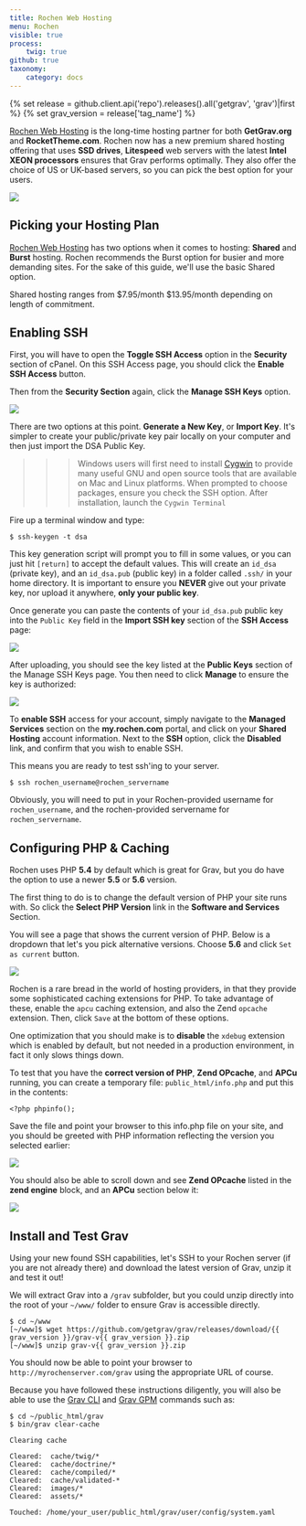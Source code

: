 ```yaml
---
title: Rochen Web Hosting
menu: Rochen
visible: true
process:
    twig: true
github: true
taxonomy:
    category: docs
---
```

{% set release = github.client.api('repo').releases().all('getgrav', 'grav')|first %}
{% set grav_version = release['tag_name'] %}

[Rochen Web Hosting](http://www.rochen.com/?utm_source=RocketTheme&utm_medium=Showcase&utm_campaign=Promotions) is the long-time hosting partner for both **GetGrav.org** and **RocketTheme.com**.  Rochen now has a new premium shared hosting offering that uses **SSD drives**, **Litespeed** web servers with the latest **Intel XEON processors** ensures that Grav performs optimally.  They also offer the choice of US or UK-based servers, so you can pick the best option for your users.

![](rochen.png)

## Picking your Hosting Plan

[Rochen Web Hosting](http://www.rochen.com/?utm_source=RocketTheme&utm_medium=Showcase&utm_campaign=Promotions) has two options when it comes to hosting: **Shared** and **Burst** hosting.  Rochen recommends the Burst option for busier and more demanding sites.  For the sake of this guide, we'll use the basic Shared option.

Shared hosting ranges from $7.95/month $13.95/month depending on length of commitment.

## Enabling SSH

First, you will have to open the **Toggle SSH Access** option in the **Security** section of cPanel. On this SSH Access page, you should click the **Enable SSH Access** button.

Then from the **Security Section** again, click the **Manage SSH Keys** option.

![](manage-ssh-keys.png)

There are two options at this point.  **Generate a New Key**, or **Import Key**. It's simpler to create your public/private key pair locally on your computer and then just import the DSA Public Key.

>>> Windows users will first need to install [Cygwin](https://www.cygwin.com/) to provide many useful GNU and open source tools that are available on Mac and Linux platforms. When prompted to choose packages, ensure you check the SSH option. After installation, launch the `Cygwin Terminal`

Fire up a terminal window and type:

```
$ ssh-keygen -t dsa
```

This key generation script will prompt you to fill in some values, or you can just hit `[return]` to accept the default values.  This will create an `id_dsa` (private key), and an `id_dsa.pub` (public key) in a folder called `.ssh/` in your home directory. It is important to ensure you **NEVER** give out your private key, nor upload it anywhere, **only your public key**.

Once generate you can paste the contents of your `id_dsa.pub` public key into the `Public Key` field in the **Import SSH key** section of the **SSH Access** page:

![](ssh-public-key.png)

After uploading, you should see the key listed at the **Public Keys** section of the Manage SSH Keys page.  You then need to click **Manage** to ensure the key is authorized:

![](authorized-keys.png)

To **enable SSH** access for your account, simply navigate to the **Managed Services** section on the **my.rochen.com** portal, and click on your **Shared Hosting** account information.  Next to the **SSH** option, click the **Disabled** link, and confirm that you wish to enable SSH.

This means you are ready to test ssh'ing to your server.

```
$ ssh rochen_username@rochen_servername
```

Obviously, you will need to put in your Rochen-provided username for `rochen_username`, and the rochen-provided servername for `rochen_servername`.

## Configuring PHP & Caching

Rochen uses PHP **5.4** by default which is great for Grav, but you do have the option to use a newer **5.5** or **5.6** version.

The first thing to do is to change the default version of PHP your site runs with. So click the **Select PHP Version** link in the **Software and Services** Section.

You will see a page that shows the current version of PHP.  Below is a dropdown that let's you pick alternative versions.  Choose **5.6** and click `Set as current` button.

![](php-settings.png)

Rochen is a rare bread in the world of hosting providers, in that they provide some sophisticated caching extensions for PHP.  To take advantage of these, enable the `apcu` caching extension, and also the Zend `opcache` extension.  Then, click `Save` at the bottom of these options.

One optimization that you should make is to **disable** the `xdebug` extension which is enabled by default, but not needed in a production environment, in fact it only slows things down.

To test that you have the **correct version of PHP**, **Zend OPcache**, and **APCu** running, you can create a temporary file: `public_html/info.php` and put this in the contents:

```
<?php phpinfo();
```

Save the file and point your browser to this info.php file on your site, and you should be greeted with PHP information reflecting the version you selected earlier:

![](php-info1.png)

You should also be able to scroll down and see **Zend OPcache** listed in the **zend engine** block, and an **APCu** section below it:

![](php-info2.png)

## Install and Test Grav

Using your new found SSH capabilities, let's SSH to your Rochen server (if you are not already there) and download the latest version of Grav, unzip it and test it out!

We will extract Grav into a `/grav` subfolder, but you could unzip directly into the root of your `~/www/` folder to ensure Grav is accessible directly.

```
$ cd ~/www
[~/www]$ wget https://github.com/getgrav/grav/releases/download/{{ grav_version }}/grav-v{{ grav_version }}.zip
[~/www]$ unzip grav-v{{ grav_version }}.zip
 ```

You should now be able to point your browser to `http://myrochenserver.com/grav` using the appropriate URL of course.

Because you have followed these instructions diligently, you will also be able to use the [Grav CLI](../../advanced/grav-cli) and [Grav GPM](../../advanced/grav-gpm) commands such as:

```
$ cd ~/public_html/grav
$ bin/grav clear-cache

Clearing cache

Cleared:  cache/twig/*
Cleared:  cache/doctrine/*
Cleared:  cache/compiled/*
Cleared:  cache/validated-*
Cleared:  images/*
Cleared:  assets/*

Touched: /home/your_user/public_html/grav/user/config/system.yaml
```
